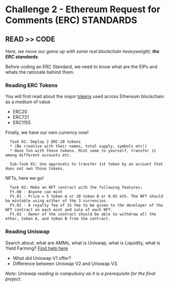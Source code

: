 # Challenge 2 - __Ethereum Request for Comments (ERC) STANDARDS__

## READ >> CODE
_Here, we move our game up with some real blockchain heavyweight; __the ERC standards__._

Before coding an ERC Standard, we need to know what are the EIPs and whats the rationale behind them.

### Reading ERC Tokens
You will first read about the major [tokens](https://www.youtube.com/watch?v=-cknquI5LGA) used across Ethereum blockchain as a medium of value
  * ERC20
  * ERC721
  * ERC1155

  Finally, we have our own currency now!
```  
  Task 01: Deploy 2 ERC-20 tokens 
  * (Be creative with their names, total supply, symbols etc!) 
  * Have fun with these tokens. Mint some to yourself, transfer it among different accounts etc. 
  
  Sub-Task 01: Use approvals to transfer 1st token by an account that does not own those tokens.
```

  NFTs, here we go!
```
  Task 02: Make an NFT contract with the following features;
  Ft.00 - Anyone can mint
  Ft.01 - Price = 5 token A or 10 token B or 0.05 eth. The NFT should be mintable using either of the 3 currencies.
  Ft.02 - A royalty fee of 1% fee to be given to the developer of the NFT contract on each mint and sale of each NFT.
  Ft.03 - Owner of the contract should be able to withdraw all the ether, token A, and token B from the contract.
```

### Reading Uniswap
Search about; what are AMMs, what is Uniswap, what is Liquidity, what is Yield Farming? [Find help here](https://www.youtube.com/c/Finematics)
  * What did Uniswap V1 offer?
  * Difference between Uniswap V2 and Uniswap V3.

_Note: Uniswap reading is compulsory as it is a prerequisite for the final project._
